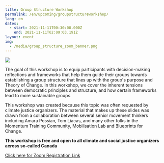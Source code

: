 ```yaml
---
title: Group Structure Workshop
permalink: /en/upcoming/groupstructureworkshop/
lang: en
dates:
  - start: 2021-11-11T00:30:00.000Z
    end: 2021-11-11T02:00:03.191Z
layout: event
img:
  - /media/group_structure_zoom_banner.png
---
```

<!--StartFragment-->

![](/media/group_structure_zoom_banner.png)

The goal of this workshop is to equip participants with decision-making reflections and frameworks that help them guide their groups towards establishing a group structure that lines up with the group's purpose and Theory of Change. In this workshop, we cover the inherent tensions between democratic principles and structure, and how certain frameworks lead to more sustainable groups.

This workshop was created because this topic was often requested by climate justice organizers. The material that makes up these slides was drawn from a collaboration between several senior movement thinkers including Amara Possian, Tom Liacas, and many other folks in the Momentum Training Community, Mobilisation Lab and Blueprints for Change.

**This workshop is free and open to all climate and social justice organizers across so-called Canada**

[Click here for Zoom Registration Link](https://us02web.zoom.us/meeting/register/tZMofuyvqjsoEtdFaMJ6cdJ8ZOdbJBNL1-LH)

[](https://us02web.zoom.us/meeting/register/tZMofuyvqjsoEtdFaMJ6cdJ8ZOdbJBNL1-LH)<!--EndFragment-->